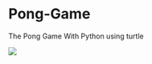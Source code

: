 # Pong-Game

The Pong Game With Python using turtle


<img src = "https://imagehost.imageupload.net/2020/02/26/Adsiz.png">
